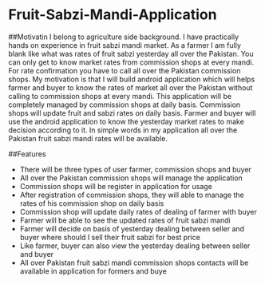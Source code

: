 # Fruit-Sabzi-Mandi-Application
##Motivatin 
I belong to agriculture side background. I have practically hands on experience in fruit 
sabzi mandi market. As a farmer I am fully blank like what was rates of fruit sabzi yesterday all over the 
Pakistan. You can only get to know market rates from commission shops at every mandi. For rate 
confirmation you have to call all over the Pakistan commission shops.
My motivation is that I will build android application which will helps farmer and buyer to know the 
rates of market all over the Pakistan without calling to commission shops at every mandi. This 
application will be completely managed by commission shops at daily basis. 
Commission shops will update fruit and sabzi rates on daily basis. Farmer and buyer will use the android 
application to know the yesterday market rates to make decision according to it. In simple words in my 
application all over the Pakistan fruit sabzi mandi rates will be available.

##Features
- There will be three types of user farmer, commission shops and buyer 
- All over the Pakistan commission shops will manage the application 
- Commission shops will be register in application for usage 
- After registration of commission shops, they will able to manage the rates of his commission 
shop on daily basis
- Commission shop will update daily rates of dealing of farmer with buyer 
- Farmer will be able to see the updated rates of fruit sabzi mandi 
- Farmer will decide on basis of yesterday dealing between seller and buyer where should I sell
their fruit sabzi for best price 
- Like farmer, buyer can also view the yesterday dealing between seller and buyer 
- All over Pakistan fruit sabzi mandi commission shops contacts will be available in application for 
formers and buye
